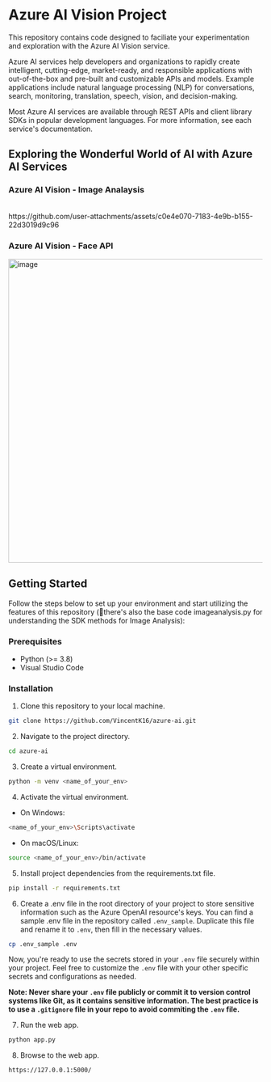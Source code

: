 # Azure AI Vision Project

This repository contains code designed to faciliate your experimentation and exploration with the Azure AI Vision service. 

Azure AI services help developers and organizations to rapidly create intelligent, cutting-edge, market-ready, and responsible applications with out-of-the-box and pre-built and customizable APIs and models. Example applications include natural language processing (NLP) for conversations, search, monitoring, translation, speech, vision, and decision-making.

Most Azure AI services are available through REST APIs and client library SDKs in popular development languages. For more information, see each service's documentation.

## Exploring the Wonderful World of AI with Azure AI Services
### Azure AI Vision - Image Analaysis
<br>
https://github.com/user-attachments/assets/c0e4e070-7183-4e9b-b155-22d3019d9c96

### Azure AI Vision - Face API
<img width="601" alt="image" src="https://github.com/user-attachments/assets/80c62579-fe5f-445d-b1ec-46c7a5f34ff3" />

## Getting Started

Follow the steps below to set up your environment and start utilizing the features of this repository (📌there's also the base code imageanalysis.py for understanding the SDK methods for Image Analysis):

### Prerequisites

- Python (>= 3.8)
- Visual Studio Code
  
### Installation

1. Clone this repository to your local machine.

```bash
git clone https://github.com/VincentK16/azure-ai.git
```

2. Navigate to the project directory.

```bash
cd azure-ai
```

3. Create a virtual environment.

```bash
python -m venv <name_of_your_env>
```

4. Activate the virtual environment.

- On Windows:

```bash
<name_of_your_env>\Scripts\activate
```

- On macOS/Linux:
```bash
source <name_of_your_env>/bin/activate
```

5. Install project dependencies from the requirements.txt file.

```bash
pip install -r requirements.txt
```

6. Create a .env file in the root directory of your project to store sensitive information such as the Azure OpenAI resource's keys. You can find a sample .env file in the repository called `.env_sample`. Duplicate this file and rename it to `.env`, then fill in the necessary values.

```bash
cp .env_sample .env
```

Now, you're ready to use the secrets stored in your `.env` file securely within your project. Feel free to customize the `.env` file with your other specific secrets and configurations as needed.

**Note: Never share your `.env` file publicly or commit it to version control systems like Git, as it contains sensitive information. The best practice is to use a `.gitignore` file in your repo to avoid commiting the `.env` file.**

7. Run the web app.
   
```bash
python app.py
```

8. Browse to the web app.

```bash
https://127.0.0.1:5000/
```

